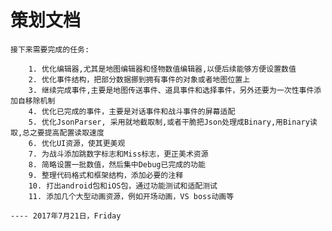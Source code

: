 # 策划文档

    接下来需要完成的任务:

        1. 优化编辑器,尤其是地图编辑器和怪物数值编辑器,以便后续能够方便设置数值
        2. 优化事件结构，把部分数据挪到拥有事件的对象或者地图位置上
        3. 继续完成事件,主要是地图传送事件、道具事件和选择事件，另外还要为一次性事件添加自移除机制
        4. 优化已完成的事件，主要是对话事件和战斗事件的屏幕适配
        5. 优化JsonParser, 采用就地截取制,或者干脆把Json处理成Binary,用Binary读取,总之要提高配置读取速度
        6. 优化UI资源，使其更美观
        7. 为战斗添加跳数字标志和Miss标志，更正美术资源
        8. 简略设置一批数值，然后集中Debug已完成的功能
        9. 整理代码格式和框架结构，添加必要的注释
        10. 打出android包和iOS包，通过功能测试和适配测试
        11. 添加几个大型动画资源，例如开场动画，VS boss动画等

    ---- 2017年7月21日，Friday
